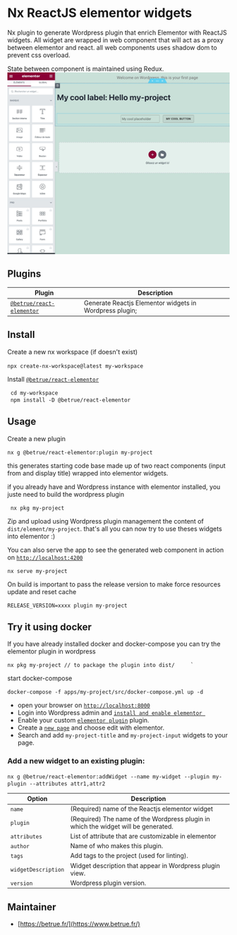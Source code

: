 # Nx ReactJS elementor widgets

Nx plugin to generate Wordpress plugin that enrich Elementor with ReactJS widgets.
All widget are wrapped in web component that will act as a proxy between elementor and react.
all web components uses shadow dom to prevent css overload.

State between component is maintained using Redux.
![image](img/elementor-widgets.jpg)


## Plugins

| Plugin                                                                                                                    | Description                                             |
| ------------------------------------------------------------------------------------------------------------------------- | ------------------------------------------------------- |
| [`@betrue/react-elementor`](https://github.com/betrueagency/nx-reactjs-elementor/tree/main/e2e/react-elementor-e2e)    | Generate Reactjs Elementor widgets in Wordpress plugin; |

## Install

Create a new nx workspace (if doesn't exist)

`npx create-nx-workspace@latest my-workspace`

Install [`@betrue/react-elementor`](https://www.npmjs.com/package/@betrue/react-elementor)

     cd my-workspace
     npm install -D @betrue/react-elementor

## Usage

Create a new plugin

    nx g @betrue/react-elementor:plugin my-project

this generates starting code base made up of two react components (input from and display title) wrapped into elementor widgets.     

if you already have and Wordpress instance with elementor installed, you juste need to build the wordpress plugin

     nx pkg my-project

Zip and upload using Wordpress plugin management the content of `dist/element/my-project`. that's all you can now try to use theses widgets into elementor :)

You can also serve the app to see the generated web component in action on [`http://localhost:4200`](http://localhost:4200)

    nx serve my-project

On build is important to pass the release version to make force resources update and reset cache 

    RELEASE_VERSION=xxxx plugin my-project

## Try it using docker

If you have already installed docker and docker-compose you can try the elementor plugin in wordpress

    nx pkg my-project // to package the plugin into dist/     `      

start docker-compose

    docker-compose -f apps/my-project/src/docker-compose.yml up -d

* open your browser on [`http://localhost:8000`](http://localhost:8000)
* Login into Wordpress admin and [`install and enable elementor `](http://localhost:8000/wp-admin/plugins.php?s=elementor&plugin_status=all)
* Enable your custom [`elementor plugin`](http://localhost:8000/wp-admin/plugins.php)  plugin.
* Create a [`new page`](http://localhost:8000/wp-admin/post-new.php?post_type=page) and choose edit with elementor.
* Search and add `my-project-title` and `my-project-input` widgets to your page.

### Add a new widget to an existing plugin: 

    nx g @betrue/react-elementor:addWidget --name my-widget --plugin my-plugin --attributes attr1,attr2

| Option                          | Description                                                                        |
| ------------------------------- | -------------------------------------------------------                            |
| `name`                          | (Required) name of the Reactjs elementor widget                                    |
| `plugin`                        | (Required) The name of the Wordpress plugin in which the widget will be generated. |
| `attributes`                    | List of attribute that are customizable in elementor                               |
| `author`                        | Name of who makes this plugin.                                                     |
| `tags`                          | Add tags to the project (used for linting).                                        |
| `widgetDescription`             | Widget description that appear in Wordpress plugin view.                           |
| `version`                       | Wordpress plugin version.                                                          |

## Maintainer

- [https://betrue.fr/](https://www.betrue.fr/) 
